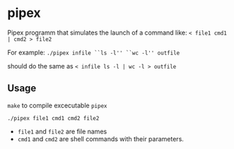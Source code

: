 # pipex
Pipex programm that simulates the launch of a command like: 
`< file1 cmd1 | cmd2 > file2`

For example:
`./pipex infile ``ls -l'' ``wc -l'' outfile`

should do the same as 
`< infile ls -l | wc -l > outfile`

## Usage

`make` to compile excecutable `pipex`

`./pipex file1 cmd1 cmd2 file2`

- `file1` and `file2` are file names
- `cmd1` and `cmd2` are shell commands with
their parameters.
